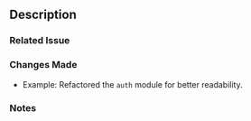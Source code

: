 <!--- I stole this but dont tell nobody! dont get us in trouble....-->
<!--- Provide a general summary of your changes in the Title above -->

## Description
<!--- Describe your changes in detail -->

### Related Issue
<!--- This project only accepts pull requests related to open issues -->
<!--- If suggesting a new feature or change, please discuss it in an issue first -->
<!--- If fixing a bug, there should be an issue describing it with steps to reproduce -->
<!--- Please link to the issue here: -->

### Changes Made
<!-- List and explain the key changes made in this PR. -->
 - Example: Refactored the `auth` module for better readability.

### Notes
<!-- Any additional information that might be useful for the reviewer, such as design decisions, potential edge cases, etc. -->
